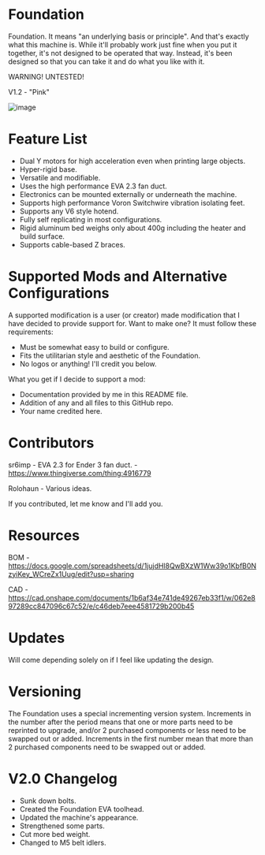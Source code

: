 # Foundation
Foundation. It means "an underlying basis or principle". And that's exactly what this machine is. While it'll probably work just fine when you put it together, it's not designed to be operated that way. Instead, it's been designed so that you can take it and do what you like with it.

WARNING! UNTESTED!

V1.2 - "Pink"

![image](https://user-images.githubusercontent.com/61756119/204115547-b1bf8316-d224-4aee-bd77-bb6c2ea2a79e.png)

# Feature List
- Dual Y motors for high acceleration even when printing large objects.
- Hyper-rigid base.
- Versatile and modifiable.
- Uses the high performance EVA 2.3 fan duct.
- Electronics can be mounted externally or underneath the machine.
- Supports high performance Voron Switchwire vibration isolating feet.
- Supports any V6 style hotend.
- Fully self replicating in most configurations.
- Rigid aluminum bed weighs only about 400g including the heater and build surface.
- Supports cable-based Z braces.

# Supported Mods and Alternative Configurations
A supported modification is a user (or creator) made modification that I have decided to provide support for. Want to make one? It must follow these requirements:
- Must be somewhat easy to build or configure.
- Fits the utilitarian style and aesthetic of the Foundation.
- No logos or anything! I'll credit you below.

What you get if I decide to support a mod:
- Documentation provided by me in this README file.
- Addition of any and all files to this GitHub repo.
- Your name credited here.

# Contributors
sr6imp - EVA 2.3 for Ender 3 fan duct. - https://www.thingiverse.com/thing:4916779

Rolohaun - Various ideas.

If you contributed, let me know and I'll add you.

# Resources
BOM - https://docs.google.com/spreadsheets/d/1jujdHl8QwBXzW1Ww39o1KbfB0NzyiKey_WCreZx1Uug/edit?usp=sharing

CAD - https://cad.onshape.com/documents/1b6af34e741de49267eb33f1/w/062e897289cc847096c67c52/e/c46deb7eee4581729b200b45

# Updates
Will come depending solely on if I feel like updating the design.

# Versioning 
The Foundation uses a special incrementing version system. Increments in the number after the period means that one or more parts need to be reprinted to upgrade, and/or 2 purchased components or less need to be swapped out or added. Increments in the first number mean that more than 2 purchased components need to be swapped out or added. 

# V2.0 Changelog

- Sunk down bolts.
- Created the Foundation EVA toolhead.
- Updated the machine's appearance.
- Strengthened some parts.
- Cut more bed weight.
- Changed to M5 belt idlers.
